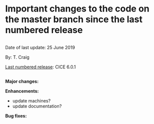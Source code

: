 # Important changes to the code on the master branch since the last numbered release
 
## 

Date of last update:  25 June 2019

By:  T. Craig

[Last numbered release](https://github.com/CICE-Consortium/CICE/releases): CICE 6.0.1 

## 

**Major changes:**

**Enhancements:**
* update machines?
* update documentation?

**Bug fixes:**
